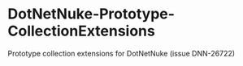 DotNetNuke-Prototype-CollectionExtensions
=========================================

Prototype collection extensions for DotNetNuke (issue DNN-26722)
